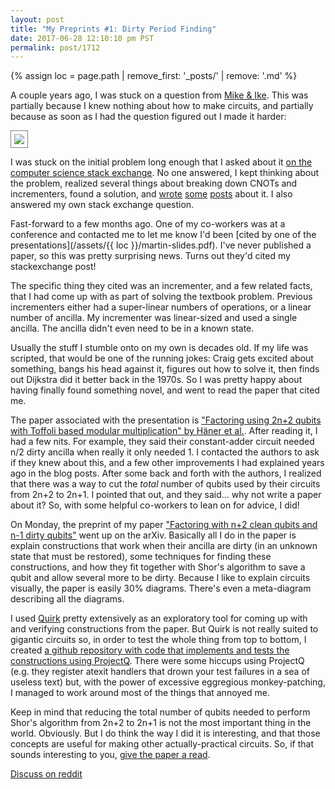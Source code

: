 ```yaml
---
layout: post
title: "My Preprints #1: Dirty Period Finding"
date: 2017-06-28 12:10:10 pm PST
permalink: post/1712
---
```


{% assign loc = page.path | remove_first: '_posts/' | remove: '.md' %}

A couple years ago, I was stuck on a question from [Mike & Ike](https://www.amazon.com/Quantum-Computation-Information-10th-Anniversary/dp/1107002176).
This was partially because I knew nothing about how to make circuits, and partially because as soon as I had the question figured out I made it harder:

<img style="max-width:100%; border:1px solid gray; padding: 5px;" src="/assets/{{ loc }}/stuck-problem.png"/>

I was stuck on the initial problem long enough that I asked about it [on the computer science stack exchange](https://cs.stackexchange.com/questions/40933/creating-bigger-controlled-nots-from-single-qubit-toffoli-and-cnot-gates-with).
No one answered, I kept thinking about the problem, realized several things about breaking down CNOTs and incrementers, found a solution, and [wrote](/circuits/2015/06/05/Constructing-Large-Controlled-Nots.html) [some](/circuits/2015/06/12/Constructing-Large-Increment-Gates.html) [posts](/circuits/2015/06/22/Using-Quantum-Gates-instead-of-Ancilla-Bits.html) about it.
I also answered my own stack exchange question.

Fast-forward to a few months ago.
One of my co-workers was at a conference and contacted me to let me know I'd been [cited by one of the presentations](/assets/{{ loc }}/martin-slides.pdf).
I've never published a paper, so this was pretty surprising news.
Turns out they'd cited my stackexchange post!

The specific thing they cited was an incrementer, and a few related facts, that I had come up with as part of solving the textbook problem.
Previous incrementers either had a super-linear numbers of operations, or a linear number of ancilla.
My incrementer was linear-sized and used a single ancilla.
The ancilla didn't even need to be in a known state.

Usually the stuff I stumble onto on my own is decades old.
If my life was scripted, that would be one of the running jokes: Craig gets excited about something, bangs his head against it, figures out how to solve it, then finds out Dijkstra did it better back in the 1970s.
So I was pretty happy about having finally found something novel, and went to read the paper that cited me.

The paper associated with the presentation is ["Factoring using 2n+2 qubits with Toffoli based modular multiplication" by Häner et al.](https://arxiv.org/abs/1611.07995).
After reading it, I had a few nits.
For example, they said their constant-adder circuit needed n/2 dirty ancilla when really it only needed 1.
I contacted the authors to ask if they knew about this, and a few other improvements I had explained years ago in the blog posts.
After some back and forth with the authors, I realized that there was a way to cut the *total* number of qubits used by their circuits from 2n+2 to 2n+1.
I pointed that out, and they said... why not write a paper about it?
So, with some helpful co-workers to lean on for advice, I did!

On Monday, the preprint of my paper ["Factoring with n+2 clean qubits and n-1 dirty qubits"](https://arxiv.org/abs/1706.07884) went up on the arXiv.
Basically all I do in the paper is explain constructions that work when their ancilla are dirty (in an unknown state that must be restored), some techniques for finding these constructions, and how they fit together with Shor's algorithm to save a qubit and allow several more to be dirty.
Because I like to explain circuits visually, the paper is easily 30% diagrams.
There's even a meta-diagram describing all the diagrams.

I used [Quirk](/quirk) pretty extensively as an exploratory tool for coming up with and verifying constructions from the paper.
But Quirk is not really suited to gigantic circuits so, in order to test the whole thing from top to bottom, I created [a github repository with code that implements and tests the constructions using ProjectQ](https://github.com/Strilanc/PaperImpl-2017-DirtyPeriodFinding).
There were some hiccups using ProjectQ (e.g. they register atexit handlers that drown your test failures in a sea of useless text) but, with the power of excessive eggregious monkey-patching, I managed to work around most of the things that annoyed me.

Keep in mind that reducing the total number of qubits needed to perform Shor's algorithm from 2n+2 to 2n+1 is not the most important thing in the world.
Obviously.
But I do think the way I did it is interesting, and that those concepts are useful for making other actually-practical circuits.
So, if that sounds interesting to you, [give the paper a read](https://arxiv.org/abs/1706.07884).

[Discuss on reddit](https://www.reddit.com/r/algassert/comments/6k9csj/comment_thread_dirty_period_finding_my_first_paper/)

